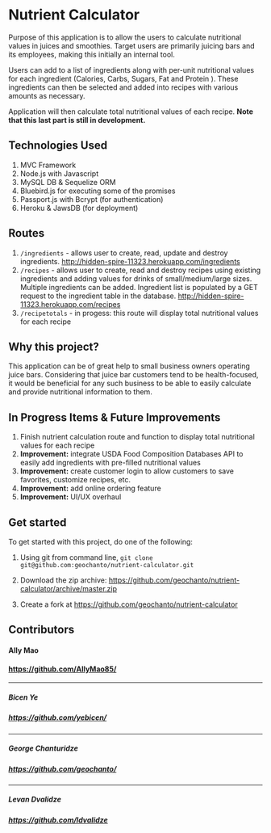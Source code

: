 # Nutrient Calculator
Purpose of this application is to allow the users to calculate nutritional values in juices and smoothies.
Target users are primarily juicing bars and its employees, making this initially an internal tool.

Users can add to a list of ingredients along with per-unit nutritional values for each ingredient (Calories, Carbs, Sugars, Fat and Protein ). These ingredients can then be selected and added into recipes with various amounts as necessary. 

Application will then calculate total nutritional values of each recipe. **Note that this last part is still in development.**

## Technologies Used
1. MVC Framework
2. Node.js with Javascript
3. MySQL DB & Sequelize ORM
4. Bluebird.js for executing some of the promises
5. Passport.js with Bcrypt (for authentication)
6. Heroku & JawsDB (for deployment)

## Routes
1. `/ingredients` - allows user to create, read, update and destroy ingredients. http://hidden-spire-11323.herokuapp.com/ingredients
2. `/recipes` - allows user to create, read and destroy recipes using existing ingredients and adding values for drinks of small/medium/large sizes. Multiple ingredients can be added. Ingredient list is populated by a GET request to the ingredient table in the database. http://hidden-spire-11323.herokuapp.com/recipes
3. `/recipetotals` - in progess: this route will display total nutritional values for each recipe

## Why this project?
This application can be of great help to small business owners operating juice bars. Considering that juice bar customers tend to be health-focused, it would be beneficial for any such business to be able to easily calculate and provide nutritional information to them.

## In Progress Items & Future Improvements
1. Finish nutrient calculation route and function to display total nutritional values for each recipe
2. **Improvement:** integrate USDA Food Composition Databases API to easily add ingredients with pre-filled nutritional values
3. **Improvement:** create customer login to allow customers to save favorites, customize recipes, etc.
4. **Improvement:** add online ordering feature
5. **Improvement:** UI/UX overhaul

## Get started
To get started with this project, do one of the following:

1. Using git from command line, `git clone git@github.com:geochanto/nutrient-calculator.git` 

2. Download the zip archive: https://github.com/geochanto/nutrient-calculator/archive/master.zip

3. Create a fork at https://github.com/geochanto/nutrient-calculator

## Contributors
#### Ally Mao
#### https://github.com/AllyMao85/
---
##### Bicen Ye
##### https://github.com/yebicen/
---
##### George Chanturidze
##### https://github.com/geochanto/
---
##### Levan Dvalidze
##### https://github.com/ldvalidze